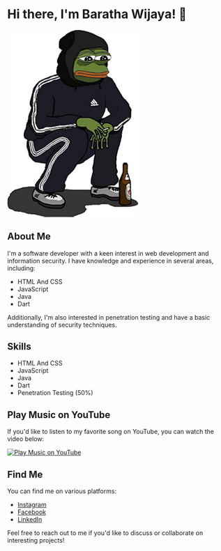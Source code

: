 # Hi there, I'm Baratha Wijaya! 👋

<img src="https://github.com/jexpl12/README.md/blob/main/kodok.jpg" alt="Gambar Kodok" width="300">

## About Me


I'm a software developer with a keen interest in web development and information security. I have knowledge and experience in several areas, including:

- HTML And CSS
- JavaScript
- Java
- Dart

Additionally, I'm also interested in penetration testing and have a basic understanding of security techniques.

## Skills

- HTML And CSS
- JavaScript
- Java
- Dart
- Penetration Testing (50%)

## Play Music on YouTube

If you'd like to listen to my favorite song on YouTube, you can watch the video below:

[![Play Music on YouTube](https://img.youtube.com/vi/UA_6eUZBpcs/maxresdefault.jpg)](https://www.youtube.com/watch?v=UA_6eUZBpcs)
<br />

## Find Me

You can find me on various platforms:

- [Instagram](https://www.instagram.com/barathawijaya3/)
- [Facebook](https://www.facebook.com/barata.wka)
- [LinkedIn](https://id.linkedin.com/barathawka)

Feel free to reach out to me if you'd like to discuss or collaborate on interesting projects!

